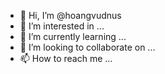 - 👋 Hi, I’m @hoangvudnus
- 👀 I’m interested in ...
- 🌱 I’m currently learning ...
- 💞️ I’m looking to collaborate on ...
- 📫 How to reach me ...

<!---
hoangvudnus/hoangvudnus is a ✨ special ✨ repository because its `README.md` (this file) appears on your GitHub profile.
You can click the Preview link to take a look at your changes.
--->
